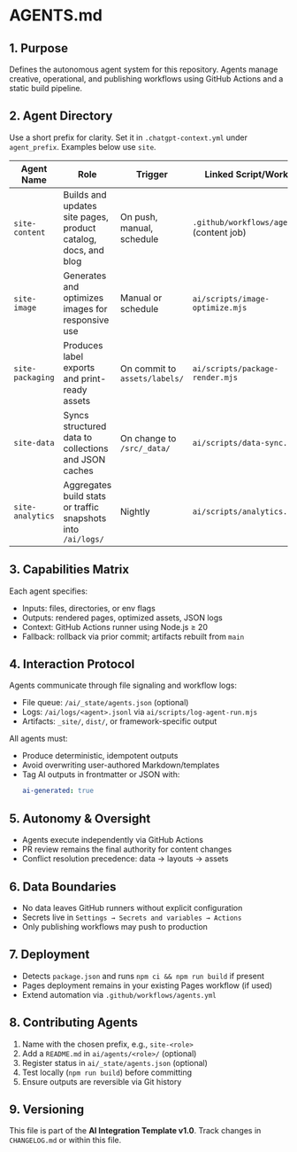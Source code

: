 # AGENTS.md

## 1. Purpose
Defines the autonomous agent system for this repository. Agents manage creative, operational, and publishing workflows using GitHub Actions and a static build pipeline.

## 2. Agent Directory
Use a short prefix for clarity. Set it in `.chatgpt-context.yml` under `agent_prefix`. Examples below use `site`.

| Agent Name        | Role                                                               | Trigger                         | Linked Script/Workflow                         |
|-------------------|--------------------------------------------------------------------|---------------------------------|-----------------------------------------------|
| `site-content`    | Builds and updates site pages, product catalog, docs, and blog     | On push, manual, schedule       | `.github/workflows/agents.yml` (content job)  |
| `site-image`      | Generates and optimizes images for responsive use                  | Manual or schedule              | `ai/scripts/image-optimize.mjs`               |
| `site-packaging`  | Produces label exports and print-ready assets                      | On commit to `assets/labels/`   | `ai/scripts/package-render.mjs`               |
| `site-data`       | Syncs structured data to collections and JSON caches               | On change to `/src/_data/`      | `ai/scripts/data-sync.mjs`                    |
| `site-analytics`  | Aggregates build stats or traffic snapshots into `/ai/logs/`       | Nightly                         | `ai/scripts/analytics.mjs`                    |

## 3. Capabilities Matrix
Each agent specifies:
- Inputs: files, directories, or env flags
- Outputs: rendered pages, optimized assets, JSON logs
- Context: GitHub Actions runner using Node.js ≥ 20
- Fallback: rollback via prior commit; artifacts rebuilt from `main`

## 4. Interaction Protocol
Agents communicate through file signaling and workflow logs:
- File queue: `/ai/_state/agents.json` (optional)
- Logs: `/ai/logs/<agent>.jsonl` via `ai/scripts/log-agent-run.mjs`
- Artifacts: `_site/`, `dist/`, or framework-specific output

All agents must:
- Produce deterministic, idempotent outputs
- Avoid overwriting user-authored Markdown/templates
- Tag AI outputs in frontmatter or JSON with:
  ```yaml
  ai-generated: true
  ```

## 5. Autonomy & Oversight
- Agents execute independently via GitHub Actions
- PR review remains the final authority for content changes
- Conflict resolution precedence: data → layouts → assets

## 6. Data Boundaries
- No data leaves GitHub runners without explicit configuration
- Secrets live in `Settings → Secrets and variables → Actions`
- Only publishing workflows may push to production

## 7. Deployment
- Detects `package.json` and runs `npm ci && npm run build` if present
- Pages deployment remains in your existing Pages workflow (if used)
- Extend automation via `.github/workflows/agents.yml`

## 8. Contributing Agents
1. Name with the chosen prefix, e.g., `site-<role>`
2. Add a `README.md` in `ai/agents/<role>/` (optional)
3. Register status in `ai/_state/agents.json` (optional)
4. Test locally (`npm run build`) before committing
5. Ensure outputs are reversible via Git history

## 9. Versioning
This file is part of the **AI Integration Template v1.0**. Track changes in `CHANGELOG.md` or within this file.
